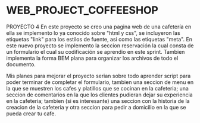 # WEB_PROJECT_COFFEESHOP

PROYECTO 4
En este proyecto se creo una pagina web de una cafetería en ella se implemento lo ya conocido sobre "html y css", se incluyeron las etiquetas "link" para los estilos de fuente, asi como las etiquetas "meta".
En este nuevo proyecto se implemento la seccion reservación la cual consta de un formulario el cual su codificación se aprendio en este sprint.
Tambien implementa la forma BEM plana para organizar los archivos de todo el documento.

Mis planes para mejorar el proyecto serian sobre todo aprender script para poder terminar de completar el formulario, tambien una seccion de menu en la que se muestren los cafes y platillos que se cocinan en la cafeteria; una seccion de comentarios en la que los clientes pudieran dejar su experiencia en la cafeteria; tambien (si es interesante) una seccion con la historia de la creacion de la cafeteria y otra seccion para pedir a domicilio en la que se pueda crear tu cafe.
